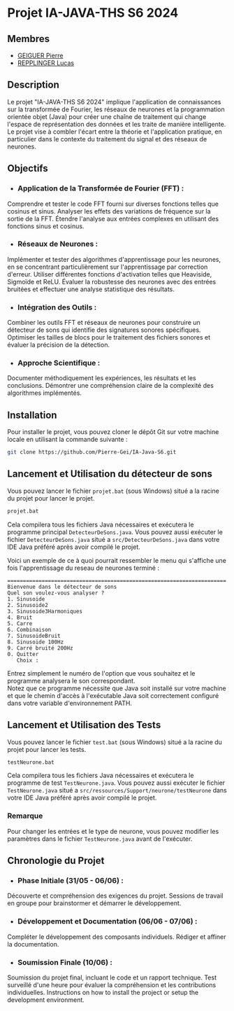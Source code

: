 # Projet IA-JAVA-THS S6 2024
## Membres
- [GEIGUER Pierre](mailto:pierre.geiguer@isen.yncrea.fr)
- [REPPLINGER Lucas](mailto:lucas.repplinger@isen.yncrea.fr)

## Description

Le projet "IA-JAVA-THS S6 2024" implique l'application de connaissances sur la transformée de Fourier, les réseaux de neurones et la programmation orientée objet (Java) pour créer une chaîne de traitement qui change l'espace de représentation des données et les traite de manière intelligente. Le projet vise à combler l'écart entre la théorie et l'application pratique, en particulier dans le contexte du traitement du signal et des réseaux de neurones.

## Objectifs

- ### Application de la Transformée de Fourier (FFT) :
Comprendre et tester le code FFT fourni sur diverses fonctions telles que cosinus et sinus.
Analyser les effets des variations de fréquence sur la sortie de la FFT.
Étendre l'analyse aux entrées complexes en utilisant des fonctions sinus et cosinus.
 
- ### Réseaux de Neurones :
Implémenter et tester des algorithmes d'apprentissage pour les neurones, en se concentrant particulièrement sur l'apprentissage par correction d'erreur.
Utiliser différentes fonctions d'activation telles que Heaviside, Sigmoïde et ReLU.
Évaluer la robustesse des neurones avec des entrées bruitées et effectuer une analyse statistique des résultats.

- ### Intégration des Outils :
Combiner les outils FFT et réseaux de neurones pour construire un détecteur de sons qui identifie des signatures sonores spécifiques.
Optimiser les tailles de blocs pour le traitement des fichiers sonores et évaluer la précision de la détection.

- ### Approche Scientifique :
Documenter méthodiquement les expériences, les résultats et les conclusions.
Démontrer une compréhension claire de la complexité des algorithmes implémentés.
## Installation

Pour installer le projet, vous pouvez cloner le dépôt Git sur votre machine locale en utilisant la commande suivante :

```bash
git clone https://github.com/Pierre-Gei/IA-Java-S6.git
```

## Lancement et Utilisation du détecteur de sons

Vous pouvez lancer le fichier `projet.bat` (sous Windows) situé a la racine du projet pour lancer le projet.
```bash
projet.bat
```
Cela compilera tous les fichiers Java nécessaires et exécutera le programme principal `DetecteurDeSons.java`.
Vous pouvez aussi exécuter le fichier `DetecteurDeSons.java` situé a `src/DetecteurDeSons.java` dans votre IDE Java préféré après avoir compilé le projet.

Voici un exemple de ce à quoi pourrait ressembler le menu qui s'affiche une fois l'apprentissage du reseau de neurones terminé :

```
======================================================================
Bienvenue dans le détecteur de sons
Quel son voulez-vous analyser ?
1. Sinusoide
2. Sinusoide2
3. Sinusoide3Harmoniques
4. Bruit
5. Carre
6. Combinaison
7. SinusoideBruit
8. Sinusoide 100Hz
9. Carré bruité 200Hz
0. Quitter
   Choix :
```
Entrez simplement le numéro de l'option que vous souhaitez et le programme analysera le son correspondant.  
Notez que ce programme nécessite que Java soit installé sur votre machine et que le chemin d'accès à l'exécutable Java soit correctement configuré dans votre variable d'environnement PATH.

## Lancement et Utilisation des Tests

Vous pouvez lancer le fichier `test.bat` (sous Windows) situé a la racine du projet pour lancer les tests.
```bash
testNeurone.bat
```
Cela compilera tous les fichiers Java nécessaires et exécutera le programme de test `TestNeurone.java`.
Vous pouvez aussi exécuter le fichier `TestNeurone.java` situé a `src/ressources/Support/neurone/testNeurone` dans votre IDE Java préféré après avoir compilé le projet.

### Remarque

Pour changer les entrées et le type de neurone, vous pouvez modifier les paramètres dans le fichier `TestNeurone.java` avant de l'exécuter.

## Chronologie du Projet

- ### Phase Initiale (31/05 - 06/06) :
Découverte et compréhension des exigences du projet.
Sessions de travail en groupe pour brainstormer et démarrer le développement.

- ### Développement et Documentation (06/06 - 07/06) :
Compléter le développement des composants individuels.
Rédiger et affiner la documentation.

- ### Soumission Finale (10/06) :
Soumission du projet final, incluant le code et un rapport technique.
Test surveillé d'une heure pour évaluer la compréhension et les contributions individuelles.
Instructions on how to install the project or setup the development environment.